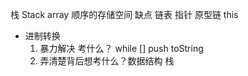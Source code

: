 栈 Stack
array 顺序的存储空间 缺点
链表 指针 原型链 this
- 进制转换
    1. 暴力解决 考什么？ while [] push toString
    2. 弄清楚背后想考什么？数据结构 栈